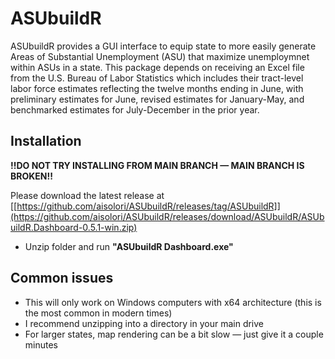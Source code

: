 <!-- README.md is generated from README.Rmd. Please edit that file -->

# ASUbuildR

<!-- badges: start -->
<!-- badges: end -->

ASUbuildR provides a GUI interface to equip state to more easily
generate Areas of Substantial Unemployment (ASU) that maximize
unemploymnet within ASUs in a state. This package depends on receiving
an Excel file from the U.S. Bureau of Labor Statistics which includes
their tract-level labor force estimates reflecting the twelve months
ending in June, with preliminary estimates for June, revised estimates
for January-May, and benchmarked estimates for July-December in the
prior year.

## Installation

**!!DO NOT TRY INSTALLING FROM MAIN BRANCH — MAIN BRANCH IS BROKEN!!**


Please download the latest release at  
[[https://github.com/aisolori/ASUbuildR/releases/tag/ASUbuildR]](https://github.com/aisolori/ASUbuildR/releases/download/ASUbuildR/ASUbuildR.Dashboard-0.5.1-win.zip)

- Unzip folder and run **"ASUbuildR Dashboard.exe"**

## Common issues

- This will only work on Windows computers with x64 architecture (this is the most common in modern times)  
- I recommend unzipping into a directory in your main drive  
- For larger states, map rendering can be a bit slow — just give it a couple minutes  
